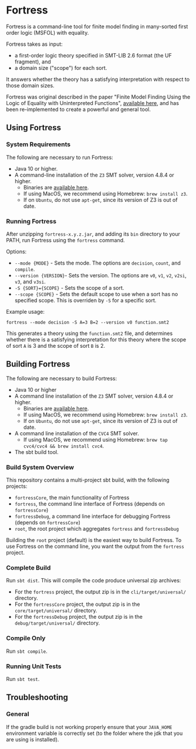 # Fortress

Fortress is a command-line tool for finite model finding in many-sorted first order logic (MSFOL) with equality.

Fortress takes as input:
* a first-order logic theory specified in SMT-LIB 2.6 format (the UF fragment), and
* a domain size ("scope") for each sort.

It answers whether the theory has a satisfying interpretation with respect to those domain sizes.

Fortress was original described in the paper "Finite Model Finding Using the Logic of Equality with Uninterpreted Functions", [available here](https://cs.uwaterloo.ca/~nday/pdf/refereed/2016-VaDa-fm.pdf), and has been re-implemented to create a powerful and general tool.

## Using Fortress

### System Requirements
The following are necessary to run Fortress:
* Java 10 or higher. 
* A command-line installation of the `Z3` SMT solver, version 4.8.4 or higher.
    * Binaries are [available here](https://github.com/Z3Prover/z3/releases).
    * If using MacOS, we recommend using Homebrew: `brew install z3`.
    * If on `Ubuntu`, do not use `apt-get`, since its version of Z3 is out of date.

### Running Fortress
After unzipping `fortress-x.y.z.jar`, and adding its `bin` directory to your PATH, run Fortress using the `fortress` command.

Options:
* `--mode {MODE}` - Sets the mode. The options are `decision`, `count`, and `compile`.
* `--version {VERSION}`- Sets the version. The options are `v0`, `v1`, `v2`, `v2si`, `v3`, and `v3si`.
* `-S {SORT}={SCOPE}` - Sets the scope of a sort.
* `--scope {SCOPE}` - Sets the default scope to use when a sort has no specified scope. This is overriden by `-S` for a specific sort.

Example usage:
```
fortress --mode decision -S A=3 B=2 --version v0 function.smt2
```
This generates a theory using the `function.smt2` file, and determines whether there is a satisfying interpretation for this theory where the scope of sort `A` is 3 and the scope of sort `B` is 2.

## Building Fortress
The following are necessary to build Fortress:
* Java 10 or higher
* A command line installation of the `Z3` SMT solver, version 4.8.4 or higher.
    * Binaries are [available here](https://github.com/Z3Prover/z3/releases).
    * If using MacOS, we recommend using Homebrew: `brew install z3`.
    * If on `Ubuntu`, do not use `apt-get`, since its version of Z3 is out of date.
* A command line installation of the `CVC4` SMT solver.
    * If using MacOS, we recommend using Homebrew: `brew tap cvc4/cvc4 && brew install cvc4`.
* The sbt build tool.

### Build System Overview
This repository contains a multi-project sbt build, with the following projects:
* `fortressCore`, the main functionality of Fortress
* `fortress`, the command line interface of Fortress (depends on `fortressCore`)
* `fortressDebug`, a command line interface for debugging Fortress (depends on `fortressCore`)
* `root`, the root project which aggregates `fortress` and `fortressDebug`

Building the `root` project (default) is the easiest way to build Fortress.
To use Fortress on the command line, you want the output from the `fortress` project. 

### Complete Build
Run `sbt dist`.
This will compile the code produce universal zip archives:
* For the `fortress` project, the output zip is in the `cli/target/universal/` directory.
* For the `fortressCore` project, the output zip is in the `core/target/universal/` directory.
* For the `fortressDebug` project, the output zip is in the `debug/target/universal/` directory.

### Compile Only
Run `sbt compile`.

### Running Unit Tests
Run `sbt test`.
    
## Troubleshooting

### General
If the gradle build is not working properly ensure that your `JAVA_HOME` environment variable is correctly set (to the folder where the jdk that you are using is installed).
